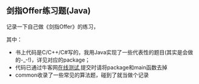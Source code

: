 ## 剑指Offer练习题(Java)

记录一下自己做《剑指Offer》的练习，

其中：

- 书上代码是C/C++/C#写的，我用Java实现了一些代表性的题目(其实是会做的-_-!)，详见对应的package；
- 代码已通过牛客网[在线测试](https://www.nowcoder.com/activity/oj),提交时请将package和main函数去掉
- common收录了一些常见的算法题，碰到了就当做个记录
